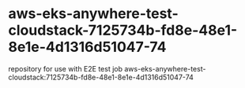 # aws-eks-anywhere-test-cloudstack-7125734b-fd8e-48e1-8e1e-4d1316d51047-74
repository for use with E2E test job aws-eks-anywhere-test-cloudstack:7125734b-fd8e-48e1-8e1e-4d1316d51047-74
